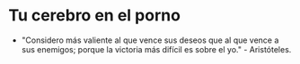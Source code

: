 # Tu cerebro en el porno

- "Considero más valiente al que vence sus deseos que al que vence a sus enemigos; porque la victoria más difícil es sobre el yo." - Aristóteles.
